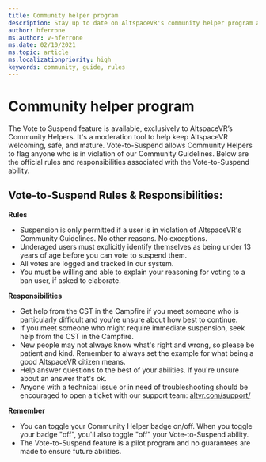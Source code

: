 ```yaml
---
title: Community helper program
description: Stay up to date on AltspaceVR's community helper program and the vote-to-suspend feature.
author: hferrone
ms.author: v-hferrone
ms.date: 02/10/2021
ms.topic: article
ms.localizationpriority: high
keywords: community, guide, rules
---
```


# Community helper program

The Vote to Suspend feature is available, exclusively to AltspaceVR’s Community Helpers. It's a moderation tool to help keep AltspaceVR welcoming, safe, and mature. Vote-to-Suspend allows Community Helpers to flag anyone who is in violation of our Community Guidelines. Below are the official rules and responsibilities associated with the Vote-to-Suspend ability. 

## Vote-to-Suspend Rules & Responsibilities: 

**Rules** 

* Suspension is only permitted if a user is in violation of AltspaceVR's Community Guidelines. No other reasons. No exceptions.  
* Underaged users must explicitly identify themselves as being under 13 years of age before you can vote to suspend them. 
* All votes are logged and tracked in our system. 
* You must be willing and able to explain your reasoning for voting to a ban user, if asked to elaborate. 

**Responsibilities** 

* Get help from the CST in the Campfire if you meet someone who is particularly difficult and you're unsure about how best to continue.  
* If you meet someone who might require immediate suspension, seek help from the CST in the Campfire. 
* New people may not always know what's right and wrong, so please be patient and kind. Remember to always set the example for what being a good AltspaceVR citizen means. 
* Help answer questions to the best of your abilities. If you're unsure about an answer that's ok. 
* Anyone with a technical issue or in need of troubleshooting should be encouraged to open a ticket with our support team: [altvr.com/support/](altvr.com/support/)

**Remember** 

* You can toggle your Community Helper badge on/off. When you toggle your badge "off", you'll also toggle "off" your Vote-to-Suspend ability. 
* The Vote-to-Suspend feature is a pilot program and no guarantees are made to ensure future abilities. 